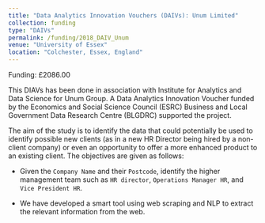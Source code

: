 ```yaml
---
title: "Data Analytics Innovation Vouchers (DAIVs): Unum Limited"
collection: funding
type: "DAIVs"
permalink: /funding/2018_DAIV_Unum
venue: "University of Essex"
location: "Colchester, Essex, England"
---
```


Funding: £2086.00 <br/>

This DIAVs has been done in association with Institute for Analytics and Data Science for Unum Group. A Data
Analytics Innovation Voucher funded by the Economics and Social Science Council (ESRC) Business
and Local Government Data Research Centre (BLGDRC) supported the project.

The aim of the study is to identify the data that could potentially be used to identify possible new
clients (as in a new HR Director being hired by a non-client company) or even an opportunity to offer
a more enhanced product to an existing client. The objectives are given as follows:

* Given the `Company Name` and their `Postcode`, identify the higher management team such
as `HR director`, `Operations Manager HR`, and `Vice President HR`.

* We have developed a smart tool using web scraping and NLP to extract the relevant information from the web. 






